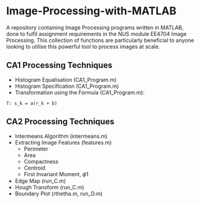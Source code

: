 # Image-Processing-with-MATLAB
A repository containing Image Processing programs written in MATLAB, done to fulfil assignment requirements in the NUS module EE4704 Image Processing. This collection of functions are particularly beneficial to anyone looking to utilise this powerful tool to process images at scale. 

## CA1 Processing Techniques

- Histogram Equalisation (CA1_Program.m)
- Histogram Specification (CA1_Program.m)
- Transformation using the Formula (CA1_Program.m):

```
T: s_k = a(r_k + b)
```

## CA2 Processing Techniques

- Intermeans Algorithm (intermeans.m)
- Extracting Image Features (features.m)
  - Perimeter
  - Area
  - Compactness
  - Centroid
  - First Invariant Moment, 𝜙1
- Edge Map (run_C.m)
- Hough Transform (run_C.m)
- Boundary Plot (rthetha.m, run_D.m)

